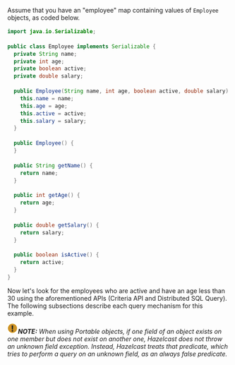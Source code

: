 
Assume that you have an "employee" map containing values of `Employee` objects, as coded below.


```java
import java.io.Serializable;

public class Employee implements Serializable {
  private String name;
  private int age;
  private boolean active;
  private double salary;

  public Employee(String name, int age, boolean active, double salary) {
    this.name = name;
    this.age = age;
    this.active = active;
    this.salary = salary;
  }

  public Employee() {
  }

  public String getName() {
    return name;
  }

  public int getAge() {
    return age;
  }

  public double getSalary() {
    return salary;
  }

  public boolean isActive() {
    return active;
  }
}
```


Now let's look for the employees who are active and have an age less than 30 using the aforementioned APIs (Criteria API and Distributed SQL Query). The following subsections describe each query mechanism for this example.

![image](../../images/NoteSmall.jpg)***NOTE:*** *When using Portable objects, if one field of an object exists on one member but does not exist on another one, Hazelcast does not throw an unknown field exception.
Instead, Hazelcast treats that predicate, which tries to perform a query on an unknown field, as an always false predicate.*


